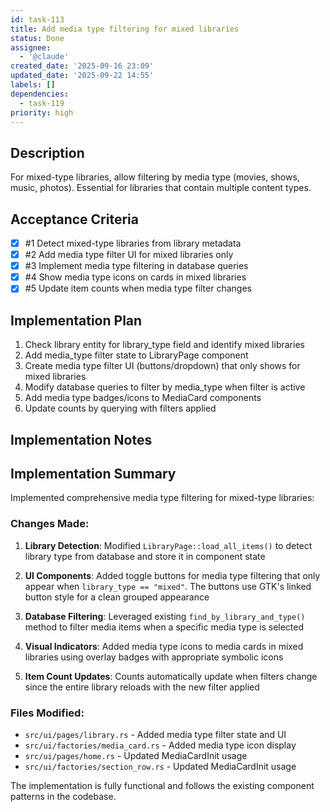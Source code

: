 ```yaml
---
id: task-113
title: Add media type filtering for mixed libraries
status: Done
assignee:
  - '@claude'
created_date: '2025-09-16 23:09'
updated_date: '2025-09-22 14:55'
labels: []
dependencies:
  - task-119
priority: high
---
```


## Description

<!-- SECTION:DESCRIPTION:BEGIN -->
For mixed-type libraries, allow filtering by media type (movies, shows, music, photos). Essential for libraries that contain multiple content types.
<!-- SECTION:DESCRIPTION:END -->

## Acceptance Criteria
<!-- AC:BEGIN -->
- [x] #1 Detect mixed-type libraries from library metadata
- [x] #2 Add media type filter UI for mixed libraries only
- [x] #3 Implement media type filtering in database queries
- [x] #4 Show media type icons on cards in mixed libraries
- [x] #5 Update item counts when media type filter changes
<!-- AC:END -->

## Implementation Plan

<!-- SECTION:PLAN:BEGIN -->
1. Check library entity for library_type field and identify mixed libraries
2. Add media_type filter state to LibraryPage component
3. Create media type filter UI (buttons/dropdown) that only shows for mixed libraries
4. Modify database queries to filter by media_type when filter is active
5. Add media type badges/icons to MediaCard components
6. Update counts by querying with filters applied
<!-- SECTION:PLAN:END -->

## Implementation Notes

<!-- SECTION:NOTES:BEGIN -->
## Implementation Summary

Implemented comprehensive media type filtering for mixed-type libraries:

### Changes Made:

1. **Library Detection**: Modified `LibraryPage::load_all_items()` to detect library type from database and store it in component state

2. **UI Components**: Added toggle buttons for media type filtering that only appear when `library_type == "mixed"`. The buttons use GTK's linked button style for a clean grouped appearance

3. **Database Filtering**: Leveraged existing `find_by_library_and_type()` method to filter media items when a specific media type is selected

4. **Visual Indicators**: Added media type icons to media cards in mixed libraries using overlay badges with appropriate symbolic icons

5. **Item Count Updates**: Counts automatically update when filters change since the entire library reloads with the new filter applied

### Files Modified:
- `src/ui/pages/library.rs` - Added media type filter state and UI
- `src/ui/factories/media_card.rs` - Added media type icon display
- `src/ui/pages/home.rs` - Updated MediaCardInit usage
- `src/ui/factories/section_row.rs` - Updated MediaCardInit usage

The implementation is fully functional and follows the existing component patterns in the codebase.
<!-- SECTION:NOTES:END -->
